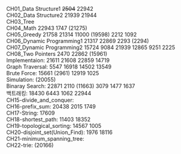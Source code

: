CH01_Data Structure1 ~~2504~~ 22942 <br>
CH02_Data Structure2 21939 21944 <br>
CH03_Tree <br>
CH04_Math 22943 1747 (21275) <br>
CH05_Greedy 21758 21314 11000 (19598) 2212 1092 <br>
CH06_Dynamic Programming1 21317 22869 2293 (2294) <br>
CH07_Dynamic Programming2 15724 9084 21939 12865 9251 2225 <br>
CH08_Two Pointers 2470 22862 (15961) <br>
Implementaion: 21611 21608 22859 14719 <br>
Graph Traversal: 5547 16918 14502 13549 <br>
Brute Force: 15661 (2961) 12919 1025 <br>
Simulation: (20055) <br>
Binaray Search: 22871 2110 (11663) 3079 1477 1637 <br>
백트래킹: 18430 6443 1062 22944 <br>
CH15-divide_and_conquer: <br>
CH16-prefix_sum: 20438 2015 1749 <br>
CH17-String: 17609 <br>
CH18-shortest_path: 11403 18352 <br>
CH19-topological_sorting: 14567 1005 <br>
CH20-disjoint_set(Union_Find): 1976 18116 <br>
CH21-minimum_spanning_tree: <br>
CH22-trie: (20166) <br>